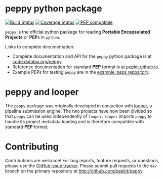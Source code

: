 # peppy python package

[![Build Status](https://travis-ci.org/pepkit/peppy.svg?branch=master)](https://travis-ci.org/pepkit/peppy)
[![Coverage Status](https://coveralls.io/repos/github/vreuter/peppy/badge.svg?branch=master)](https://coveralls.io/github/vreuter/peppy?branch=master)
[![PEP compatible](http://pepkit.github.io/img/PEP-compatible-green.svg)](http://pepkit.github.io)

`peppy` is the official python package for reading **Portable Encapsulated Projects** or **PEP**s in `python`. 

Links to complete documentation:

* Complete documentation and API for the `peppy` python package is at [code.databio.org/peppy](http://code.databio.org/peppy/).
* Reference documentation for standard **PEP** format is at [pepkit.github.io](https://pepkit.github.io/).
* Example PEPs for testing `peppy` are in the [example_peps repository](https://github.com/pepkit/example_peps).

# peppy and looper

The `peppy` package was originally developed in conjuction with [looper](http://github.com/pepkit/looper), a pipeline submission engine. The two projects have now been divided so that `peppy` can be used independently of `looper`. `looper` imports `peppy` to handle its project metadata loading and is therefore compatible with standard **PEP** format.

# Contributing

Contributions are welcome! For bug reports, feature requests, or questions, please use the [GitHub issue tracker](https://github.com/pepkit/peppy/issues). Please submit pull requests to the `dev` branch on the primary repository at http://github.com/pepkit/peppy.
